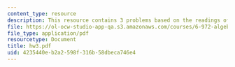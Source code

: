 ```yaml
---
content_type: resource
description: This resource contains 3 problems based on the readings of the course.
file: https://ol-ocw-studio-app-qa.s3.amazonaws.com/courses/6-972-algebraic-techniques-and-semidefinite-optimization-spring-2006/4235440eb2a2598f316b58dbeca746e4_hw3.pdf
file_type: application/pdf
resourcetype: Document
title: hw3.pdf
uid: 4235440e-b2a2-598f-316b-58dbeca746e4
---
```

